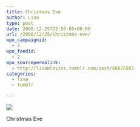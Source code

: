 ```yaml
---
title: Christmas Eve
author: Lisa
type: post
date: 2008-12-25T12:50:05+00:00
url: /2008/12/25/christmas-eve/
wpo_campaignid:
  - 2
wpo_feedid:
  - 2
wpo_sourcepermalink:
  - http://lisablevins.tumblr.com/post/66675583
categories:
  - lisa
  - tumblr

---
```

![][1]

Christmas Eve

 [1]: http://www.lisablevins.com/wp-o-matic/cache/d8426_xMgN4OQMFhwdka1iwzAvb2zeo1_500.jpg